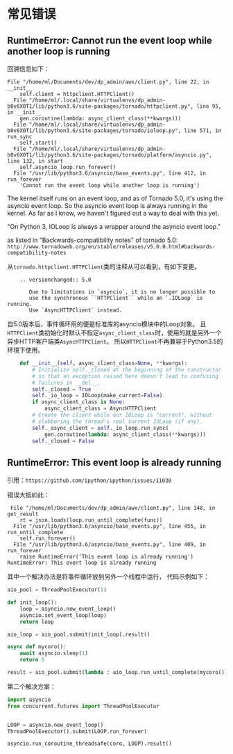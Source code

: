# 常见错误

## RuntimeError: Cannot run the event loop while another loop is running

回溯信息如下：

```shell
File "/home/ml/Documents/dev/dp_admin/awx/client.py", line 22, in __init__
    self.client = httpclient.HTTPClient()
  File "/home/ml/.local/share/virtualenvs/dp_admin-b0v6X0T1/lib/python3.6/site-packages/tornado/httpclient.py", line 95, in __init__
    gen.coroutine(lambda: async_client_class(**kwargs)))
  File "/home/ml/.local/share/virtualenvs/dp_admin-b0v6X0T1/lib/python3.6/site-packages/tornado/ioloop.py", line 571, in run_sync
    self.start()
  File "/home/ml/.local/share/virtualenvs/dp_admin-b0v6X0T1/lib/python3.6/site-packages/tornado/platform/asyncio.py", line 132, in start
    self.asyncio_loop.run_forever()
  File "/usr/lib/python3.6/asyncio/base_events.py", line 412, in run_forever
    'Cannot run the event loop while another loop is running')
```

The kernel itself runs on an event loop, and as of Tornado 5.0, it's using the asyncio event loop. So the asyncio event loop is always running in the kernel. As far as I know, we haven't figured out a way to deal with this yet.

"On Python 3, IOLoop is always a wrapper around the asyncio event loop."

as listed in "Backwards-compatibility notes" of tornado 5.0: `http://www.tornadoweb.org/en/stable/releases/v5.0.0.html#backwards-compatibility-notes`

从`tornado.httpclient.HTTPClient`类的注释从可以看到，有如下变更。

```ｐython
    .. versionchanged:: 5.0

       Due to limitations in `asyncio`, it is no longer possible to
       use the synchronous ``HTTPClient`` while an `.IOLoop` is running.
       Use `AsyncHTTPClient` instead.
```

自5.0版本后，事件循环用的便是标准库的asyncio模块中的Loop对象。
且`HTTPClient`类初始化时默认不指定`async_client_class`时，使用的就是另外一个异步HTTP客户端类`AsyncHTTPClient`。
所以`HTTPClient`不再兼容于Python3.5的环境下使用。

```python
    def __init__(self, async_client_class=None, **kwargs):
        # Initialize self._closed at the beginning of the constructor
        # so that an exception raised here doesn't lead to confusing
        # failures in __del__.
        self._closed = True
        self._io_loop = IOLoop(make_current=False)
        if async_client_class is None:
            async_client_class = AsyncHTTPClient
        # Create the client while our IOLoop is "current", without
        # clobbering the thread's real current IOLoop (if any).
        self._async_client = self._io_loop.run_sync(
            gen.coroutine(lambda: async_client_class(**kwargs)))
        self._closed = False
```

## RuntimeError: This event loop is already running

引用：`https://github.com/ipython/ipython/issues/11030`

错误大抵如此：

```shell
 File "/home/ml/Documents/dev/dp_admin/awx/client.py", line 148, in get_result
    rt = json.loads(loop.run_until_complete(func))
  File "/usr/lib/python3.6/asyncio/base_events.py", line 455, in run_until_complete
    self.run_forever()
  File "/usr/lib/python3.6/asyncio/base_events.py", line 409, in run_forever
    raise RuntimeError('This event loop is already running')
RuntimeError: This event loop is already running
```

其中一个解决办法是将事件循环放到另外一个线程中运行， 代码示例如下：

```python
aio_pool = ThreadPoolExecutor(1)

def init_loop():
    loop = asyncio.new_event_loop()
    asyncio.set_event_loop(loop)
    return loop

aio_loop = aio_pool.submit(init_loop).result()

async def mycoro():
    await asyncio.sleep(1)
    return 5

result = aio_pool.submit(lambda : aio_loop.run_until_complete(mycoro())).result()
```

第二个解决方案：

```python
import asyncio
from concurrent.futures import ThreadPoolExecutor


LOOP = asyncio.new_event_loop()
ThreadPoolExecutor().submit(LOOP.run_forever)

asyncio.run_coroutine_threadsafe(coro, LOOP).result()
```